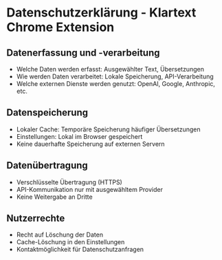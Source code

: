 # Datenschutzerklärung - Klartext Chrome Extension

## Datenerfassung und -verarbeitung
- Welche Daten werden erfasst: Ausgewählter Text, Übersetzungen
- Wie werden Daten verarbeitet: Lokale Speicherung, API-Verarbeitung
- Welche externen Dienste werden genutzt: OpenAI, Google, Anthropic, etc.

## Datenspeicherung
- Lokaler Cache: Temporäre Speicherung häufiger Übersetzungen
- Einstellungen: Lokal im Browser gespeichert
- Keine dauerhafte Speicherung auf externen Servern

## Datenübertragung
- Verschlüsselte Übertragung (HTTPS)
- API-Kommunikation nur mit ausgewähltem Provider
- Keine Weitergabe an Dritte

## Nutzerrechte
- Recht auf Löschung der Daten
- Cache-Löschung in den Einstellungen
- Kontaktmöglichkeit für Datenschutzanfragen